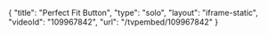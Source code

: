 {
    "title": "Perfect Fit Button",
    "type": "solo",
    "layout": "iframe-static",
    "videoId": "109967842",
    "url": "\/tvpembed\/109967842"
}